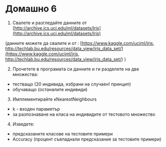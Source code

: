 # Домашно 6
1) Свалете и разгледайте данните от [http://archive.ics.uci.edu/ml/datasets/Iris](http://archive.ics.uci.edu/ml/datasets/Iris)

(данните можете да свалите и от : [https://www.kaggle.com/uciml/iris, http://techlab.bu.edu/resources/data_view/iris_data_set/](https://www.kaggle.com/uciml/iris, http://techlab.bu.edu/resources/data_view/iris_data_set/) )

2) Прочетете в програмата си данните и ги разделете на две множества:
- тестващо (20 индивида, избрани на случаен! принцип)
- обучаващо (останалите индивиди)

3) Имплементирайте кNearestNeighbours 
- k - входен параметър 
- за разпознаване на класа на индивидите от тестовото множество

4) Изведете:
- предсказаните класове на тестовите примери
- Accuracy (процент съвпаднали предсказания за тестовите примери)
